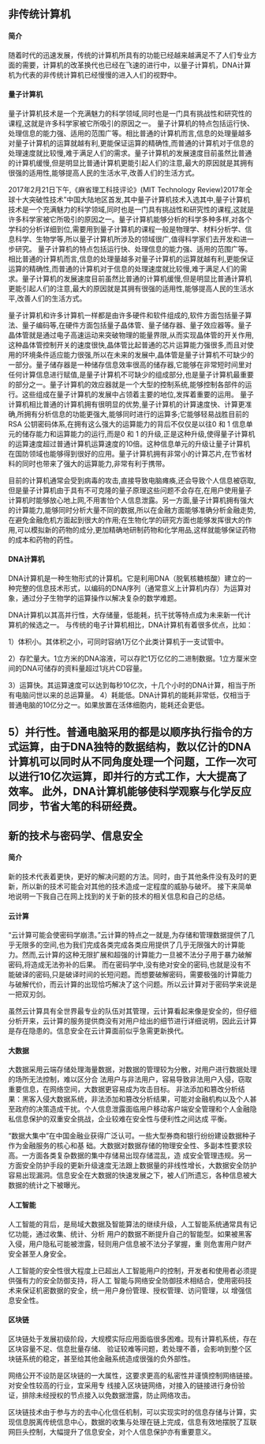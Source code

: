 ## 非传统计算机
#### 简介
随着时代的迅速发展，传统的计算机所具有的功能已经越来越满足不了人们专业方面的需要，计算机的改革换代也已经在飞速的进行中，以量子计算机，DNA计算机为代表的非传统计算机已经慢慢的进入人们的视野中。
#### 量子计算机
量子计算机技术是一个充满魅力的科学领域,同时也是一门具有挑战性和研究性的课程,这就是许多科学家被它所吸引的原因之一。
量子计算机的特点包括运行快、处理信息的能力强、适用的范围广等。相比普通的计算机而言,信息的处理量越多对量子计算机的运算就越有利,更能保证运算的精确性,而普通的计算机对于信息的处理速度就比较慢,难于满足人们的需求。量子计算机的发展速度目前虽然比普通的计算机缓慢,但是明显比普通计算机更能引起人们的注意,最大的原因就是其拥有很强的适用性,能够提高人民的生活水平,改善人们的生活方式。

2017年2月21日下午,《麻省理工科技评论》(MIT Technology Review)2017年全球十大突破性技术”中国大陆地区首发,其中量子计算机技术入选其中,量子计算机技术是一个充满魅力的科学领域,同时也是一门具有挑战性和研究性的课程,这就是许多科学家被它所吸引的原因之一。量子计算机能够分析的科学多种多样,对各个学科的分析详细到位,需要用到量子计算机的课程一般是物理学、材料分析学、信息科学、生物学等,所以量子计算机所涉及的领域很广,值得科学家们去开发和进一步研究。
量子计算机的特点包括运行快、处理信息的能力强、适用的范围广等。相比普通的计算机而言,信息的处理量越多对量子计算机的运算就越有利,更能保证运算的精确性,而普通的计算机对于信息的处理速度就比较慢,难于满足人们的需求。量子计算机的发展速度目前虽然比普通的计算机缓慢,但是明显比普通计算机更能引起人们的注意,最大的原因就是其拥有很强的适用性,能够提高人民的生活水平,改善人们的生活方式。


量子计算机和许多计算机一样都是由许多硬件和软件组成的,软件方面包括量子算法、量子编码等,在硬件方面包括量子晶体管、量子储存器、量子效应器等。量子晶体管就是通过电子高速运动来突破物理的能量界限,从而实现晶体管的开关作用,这种晶体管控制开关的速度很快,晶体管比起普通的芯片运算能力强很多,而且对使用的环境条件适应能力很强,所以在未来的发展中,晶体管是量子计算机不可缺少的一部分。量子储存器是一种储存信息效率很高的储存器,它能够在非常短时间里对任何计算信息进行赋值,是量子计算机不可缺少的组成部分,也是量子计算机最重要的部分之一。量子计算机的效应器就是一个大型的控制系统,能够控制各部件的运行。这些组成在量子计算机的发展中占领着主要的地位,发挥着重要的运用。
量子计算机相比普通的计算机拥有很明显的优势,量子计算机的计算速度快、计算更准确,所拥有分析信息的功能更强大,能够同时进行的运算多;它能够轻易战胜目前的RSA 公钥密码体系,在拥有这么强大的运算能力的背后不仅仅是以往0 和 1 信息单元的储存能力和运算能力的运行,而是0 和 1 的升级,正是这种升级,使得量子计算机的运算速度超过普通计算机运算速度的10倍。这种信息单元的升级让量子计算机在国防领域也能够得到很好的应用。量子计算机拥有非常小的计算芯片,在节省材料的同时也带来了强大的运算能力,非常有利于携带。

目前的计算机通常会受到病毒的攻击,直接导致电脑瘫痪,还会导致个人信息被窃取,但是量子计算机由于具有不可克隆的量子原理这些问题不会存在,在用户使用量子计算机时能够放心地上网,不用害怕个人信息泄露。另一方面,量子计算机拥有强大的计算能力,能够同时分析大量不同的数据,所以在金融方面能够准确分析金融走势,在避免金融危机方面起到很大的作用;在生物化学的研究方面也能够发挥很大的作用,可以模拟新的药物的成分,更加精确地研制药物和化学用品,这样就能够保证药物的成本和药物的药性。

#### DNA计算机
DNA计算机是一种生物形式的计算机。它是利用DNA（脱氧核糖核酸）建立的一种完整的信息技术形式，以编码的DNA序列（通常意义上计算机内存）为运算对象，通过分子生物学的运算操作以解决复杂的数学难题。

DNA计算机以其高并行性，大存储量，低能耗，抗干扰等特点成为未来新一代计算机的候选之一。
与传统的电子计算机相比，DNA计算机有着很多优点，比如：

1）体积小。其体积之小，可同时容纳1万亿个此类计算机于一支试管中。

2）存贮量大。1立方米的DNA溶液，可以存贮1万亿亿的二进制数据。1立方厘米空间的DNA可储存的资料量超过1兆片CD容量。

3）运算快。其运算速度可以达到每秒10亿次，十几个小时的DNA计算，相当于所有电脑问世以来的总运算量。
4）耗能低。DNA计算机的能耗非常低，仅相当于普通电脑的10亿分之一。如果放置在活体细胞内，能耗还会更低。

5）并行性。普通电脑采用的都是以顺序执行指令的方式运算，由于DNA独特的数据结构，数以亿计的DNA计算机可以同时从不同角度处理一个问题，工作一次可以进行10亿次运算，即并行的方式工作，大大提高了效率。
此外，DNA计算机能够使科学观察与化学反应同步，节省大笔的科研经费。
---
## 新的技术与密码学、信息安全
#### 简介
新的技术代表着更快，更好的解决问题的方法。同时，由于其他条件没有及时的更新，所以新的技术可能会对其他的技术造成一定程度的威胁与破坏。 接下来简单地说明一下我自己在网上找到的关于新的技术的相关信息和自己的总结。
#### 云计算
“云计算可能会使密码学崩溃。”云计算的特点之一就是,为存储和管理数据提供了几乎无限多的空间,也为我们完成各类完成各类应用提供了几乎无限强大的计算能力。然而,云计算的这种无限扩展和超强的计算能力一旦被不法分子用于暴力破解密码,将造成无法弥补的后果。
而在密码学中,没有绝对安全的密码,也就是没有不能破译的密码,只是破译时间的长短问题。而想要破解密码，需要极强的计算能力与破解代价，而云计算的出现恰巧解决了这个问题。所以云计算对于密码学来说是一把双刃剑。

虽然云计算具有全世界最专业的队伍对其管理，云计算看起来像是安全的，但仔细分析开来，云计算的服务提供商没有对用户给出的细节进行详细说明，因此云计算是存在隐患的。信息安全在云计算面前似乎急需更新换代。


#### 大数据
大数据采用云端存储处理海量数据，对数据的管理较为分散，对用户进行数据处理的场所无法控制，难以区分合 法用户与非法用户，容易导致非法用户入侵，窃取重要信息，在网络空间，大数据更容易成为攻击目标。
非法添加和篡改分析结果：黑客入侵大数据系统，非法添加和篡改分析结果，可能对金融机构以及个人甚至政府的决策造成干扰。个人信息泄露面临用户移动客户端安全管理和个人金融隐私信息保护的双重安全挑战，企业较难在安全性与便利性之间达成 平衡。

“数据大集中”在中国金融业获得广泛认可。一些大型券商和银行纷纷建设数据种子作为金融服务的核心和基 础。大数据对数据存储的物理安全性、多副本性要求较高。一方面各类复杂数据的集中存储易出现存储混乱，造 成安全管理违规。另一方面安全防护手段的更新升级速度无法跟上数据量的非线性增长，大数据安全防护容易出现漏洞。信息安全在大数据的快速发展之下，被人们所遗忘，各种信息被大数据的统计之下被曝光。
#### 人工智能
人工智能的背后，是局域大数据及智能算法的继续升级，人工智能系统通常具有记忆功能，通过收集、统计、分析 用户的数据不断提升自己的智能型。如果被黑客入侵，用户隐私可能被泄露，轻则用户信息被不法分子掌握，重 则危害用户财产安全甚至人身安全。

人工智能的安全性很大程度上已超出人工智能用户的控制，开发者和使用者必须提供强有力的安全防御支持，将人工 智能与网络安全防御技术相结合，使用密码技术来保证机密数据的安全，统一用户身份管理、授权管理、访问管理，以 增强信息安全性。
#### 区块链
区块链处于发展初级阶段，大规模实际应用面临很多困难。现有计算机系统，存在区块容量不足、信息批量存储、 验证较难等问题，若处理不善，会影响到整个区块链系统的稳定，甚至给其他金融系统造成很强的负外部性。

网络公开不设防是区块链的一大属性，这要求更高的私密性并谨慎控制网络链接。对安全性较高的行业，宜采用专 线接入区块链网络，对接入的链接进行身份验证，排除未经授权的节点接入以免数据泄露，防止网络攻击。

区块链技术由于参与方的去中心化信任机制，可以实现实时的信息存储与计算，实现信息脱离传统信息中心，数据的收集与处理在链上完成，信息有效地摆脱了互联网巨头控制，大幅提升了信息安全，对个人信息保护亦有重要意义。